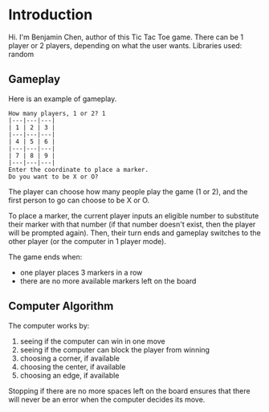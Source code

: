 # Introduction

Hi. I'm Benjamin Chen, author of this Tic Tac Toe game. There can be 1 player or 2 players, depending on what the user wants. Libraries used: random

## Gameplay

Here is an example of gameplay.

```
How many players, 1 or 2? 1
|---|---|---|
| 1 | 2 | 3 |
|---|---|---|
| 4 | 5 | 6 |
|---|---|---|
| 7 | 8 | 9 |
|---|---|---|
Enter the coordinate to place a marker.
Do you want to be X or O?
```
The player can choose how many people play the game (1 or 2), and the first person to go can choose to be X or O.

To place a marker, the current player inputs an eligible number to substitute their marker with that number (if that number doesn't exist, then the player will be prompted again). Then, their turn ends and gameplay switches to the other player (or the computer in 1 player mode).

The game ends when:
- one player places 3 markers in a row
- there are no more available markers left on the board

## Computer Algorithm

The computer works by:
1. seeing if the computer can win in one move
2. seeing if the computer can block the player from winning
3. choosing a corner, if available
4. choosing the center, if available
5. choosing an edge, if available

Stopping if there are no more spaces left on the board ensures that there will never be an error when the computer decides its move.
